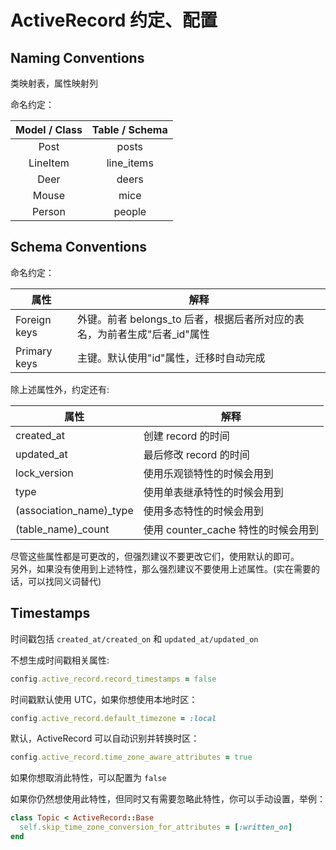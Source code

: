 # ActiveRecord 约定、配置

## Naming Conventions

类映射表，属性映射列

命名约定：

|Model / Class |	Table / Schema|
|:----:|:---:|
|Post|	posts|
|LineItem|	line_items|
|Deer|	deers|
|Mouse|	mice|
|Person	|people|

## Schema Conventions

命名约定：

| 属性 | 解释 |
| -- | -- |
| Foreign keys | 外键。前者 belongs_to 后者，根据后者所对应的表名，为前者生成"后者_id"属性 |
| Primary keys | 主键。默认使用"id"属性，迁移时自动完成 |

除上述属性外，约定还有:

| 属性 | 解释 |
| -- | -- |
| created_at | 创建 record 的时间 |
| updated_at | 最后修改 record 的时间 |
| lock_version | 使用乐观锁特性的时候会用到 |
| type | 使用单表继承特性的时候会用到 |
| (association_name)_type | 使用多态特性的时候会用到 |
| (table_name)_count | 使用 counter_cache 特性的时候会用到 |

尽管这些属性都是可更改的，但强烈建议不要更改它们，使用默认的即可。  
另外，如果没有使用到上述特性，那么强烈建议不要使用上述属性。(实在需要的话，可以找同义词替代)

## Timestamps

时间戳包括 `created_at/created_on` 和 `updated_at/updated_on`
  
不想生成时间戳相关属性:

```ruby
config.active_record.record_timestamps = false
```

时间戳默认使用 UTC，如果你想使用本地时区：

```ruby
config.active_record.default_timezone = :local
```

默认，ActiveRecord 可以自动识别并转换时区：

```ruby
config.active_record.time_zone_aware_attributes = true
```

如果你想取消此特性，可以配置为 `false`

如果你仍然想使用此特性，但同时又有需要忽略此特性，你可以手动设置，举例：
  
```ruby
class Topic < ActiveRecord::Base
  self.skip_time_zone_conversion_for_attributes = [:written_on]
end
```
